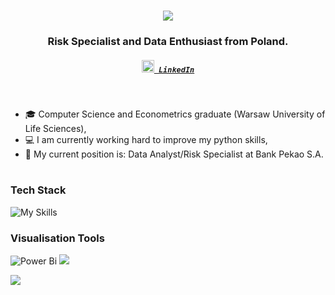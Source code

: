 <h1 align="center">
  <a href="https://git.io/typing-svg">
    <img src="https://readme-typing-svg.herokuapp.com/?lines=Hello,+There!+👋;This+is+Osman+DURDAĞ....;Nice+to+meet+you!&center=true&size=30](https://readme-typing-svg.demolab.com?font=Monoid&size=36&duration=4000&color=F7F7F7&center=true&vCenter=true&width=600&height=55&lines=Hello%2C+guys!+%F0%9F%98%8E;My+name+is+Mateusz...;Welcome+to+my+Github!">
  </a>
</h1>

<h3 align="center"> 
  <b> Risk Specialist and Data Enthusiast from Poland. </b>
  <br>
</p>

<h5 align="center">
  <code><a href="https://www.linkedin.com/in/mateuszmichałowski/" title="Linkedin Profile"><img width="20" src="https://upload.wikimedia.org/wikipedia/commons/thumb/e/e9/Linkedin_icon.svg/1200px-Linkedin_icon.svg.png" mix-blend-mode="multiply"> LinkedIn</a></code>
</h5>

<br>
  
* 🎓 Computer Science and Econometrics graduate (Warsaw University of Life Sciences),
* 💻 I am currently working hard to improve my python skills,
* 🚀 My current position is: Data Analyst/Risk Specialist at Bank Pekao S.A.

<h1></h1>

<h3>Tech Stack</h3>

![My Skills](https://skillicons.dev/icons?i=py,r,mysql,tensorflow,rails) 

<h3>Visualisation Tools</h3>

![Power Bi](https://img.shields.io/badge/power_bi-F2C811?style=for-the-badge&logo=powerbi&logoColor=black)
<img src="https://img.shields.io/badge/Tableau-E97627?style=for-the-badge&logo=Tableau&logoColor=white">

<p align="left"> <img src="https://github-readme-streak-stats.herokuapp.com/?user=carmui"> </p>
